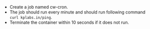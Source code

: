 - Create a job named cw-cron.
- The job should run every minute and should run following command `curl kplabs.in/ping`.
- Terminate the container within 10 seconds if it does not run.